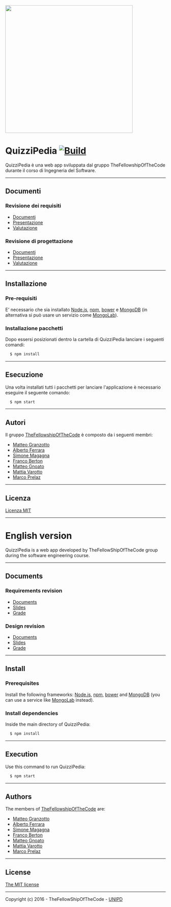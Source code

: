 <img src="http://thefellowshipofthecode.github.io/IMG/QP.jpg" data-canonical-src="http://thefellowshipofthecode.github.io/" height="400" />

# QuizziPedia [![Build](https://travis-ci.org/TheFellowshipOfTheCode/QuizziPedia.svg?branch=master)](https://travis-ci.org/TheFellowshipOfTheCode/QuizziPedia)

QuizziPedia è una web app sviluppata dal gruppo
TheFellowshipOfTheCode durante il corso di Ingegneria del Software.

- - -

## Documenti

### Revisione dei requisiti
  + [Documenti](https://goo.gl/cr0sWM)
  + [Presentazione](https://goo.gl/wgn8BP)
  + [Valutazione](http://www.math.unipd.it/~tullio/IS-1/2015/Progetto/RR/TheFellowshipOfTheCode.pdf)

### Revisione di progettazione
  + [Documenti](https://goo.gl/s2fpVe)
  + [Presentazione](https://goo.gl/he4oWb)
  + [Valutazione](http://www.math.unipd.it/~tullio/IS-1/2015/Progetto/RP/TheFellowshipOfTheCode.pdf)


- - -
## Installazione

### Pre-requisiti

E' necessario che sia installato [Node.js](https://nodejs.org/en/), [npm](https://www.npmjs.com/), [bower](http://bower.io/) e [MongoDB](https://www.mongodb.org/) (in alternativa si può usare un servizio come [MongoLab](https://mlab.com)).

### Installazione pacchetti
Dopo essersi posizionati dentro la cartella di QuizziPedia lanciare i seguenti comandi:
```bash
  $ npm install
```

- - -

## Esecuzione
Una volta installati tutti i pacchetti per lanciare l'applicazione è necessario eseguire il seguente comando:
```bash
  $ npm start
```

- - -

## Autori
Il gruppo [TheFellowshipOfTheCode](http://thefellowshipofthecode.github.io/) è composto da i seguenti membri:
* [Matteo Granzotto](http://www.matteogranzotto.com/)
* [Alberto Ferrara]()
* [Simone Magagna]()
* [Franco Berton]()
* [Matteo Gnoato]()
* [Mattia Varotto]()
* [Marco Prelaz]()

- - -

## Licenza

[Licenza MIT](https://github.com/TheFellowshipOfTheCode/QuizziPedia/blob/master/license)

- - -


# English version
QuizziPedia is a web app developed by TheFellowShipOfTheCode
group during the software engineering course.
- - -
## Documents

### Requirements revision
  * [Documents](https://goo.gl/cr0sWM)
  * [Slides](https://goo.gl/wgn8BP)
  * [Grade](http://www.math.unipd.it/~tullio/IS-1/2015/Progetto/RR/TheFellowshipOfTheCode.pdf)

### Design revision
  + [Documents](https://goo.gl/s2fpVe)
  + [Slides](https://goo.gl/he4oWb)
  + [Grade](http://www.math.unipd.it/~tullio/IS-1/2015/Progetto/RP/TheFellowshipOfTheCode.pdf)  
- - -

## Install

### Prerequisites

Install the following frameworks: [Node.js](https://nodejs.org/en/), [npm](https://www.npmjs.com/), [bower](http://bower.io/) and [MongoDB](https://www.mongodb.org/) (you can use a service like [MongoLab](https://mlab.com) instead).

### Install dependencies
Inside the main directory of QuizziPedia:
```bash
  $ npm install
```
- - -
## Execution
Use this command to run QuizziPedia:
```bash
  $ npm start
```

- - -

## Authors
The members of [TheFellowshipOfTheCode](http://thefellowshipofthecode.github.io/) are:
* [Matteo Granzotto](http://www.matteogranzotto.com/)
* [Alberto Ferrara]()
* [Simone Magagna]()
* [Franco Berton]()
* [Matteo Gnoato]()
* [Mattia Varotto]()
* [Marco Prelaz]()

- - -

## License

[The MIT license](https://github.com/TheFellowshipOfTheCode/QuizziPedia/blob/master/license)
- - -
Copyright (c) 2016 - TheFellowShipOfTheCode - [UNIPD](http://informatica.math.unipd.it/)

